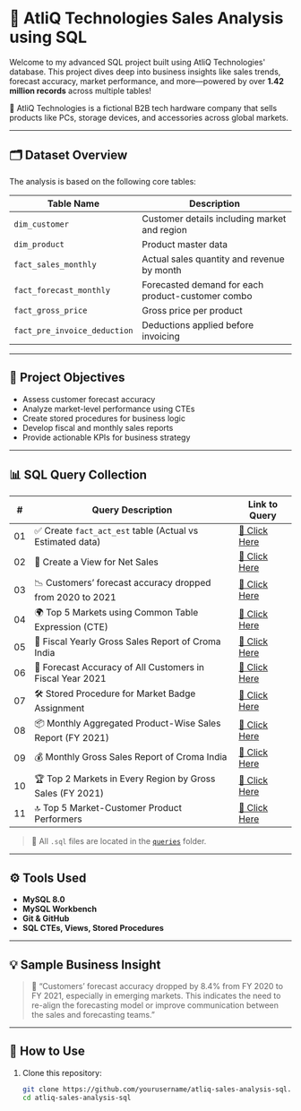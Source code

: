 # 🧠 AtliQ Technologies Sales Analysis using SQL

Welcome to my advanced SQL project built using AtliQ Technologies' database. This project dives deep into business insights like sales trends, forecast accuracy, market performance, and more—powered by over **1.42 million records** across multiple tables!

💼 AtliQ Technologies is a fictional B2B tech hardware company that sells products like PCs, storage devices, and accessories across global markets.

---

## 🗂️ Dataset Overview

The analysis is based on the following core tables:

| Table Name                | Description                                           |
|---------------------------|-------------------------------------------------------|
| `dim_customer`            | Customer details including market and region         |
| `dim_product`             | Product master data                                  |
| `fact_sales_monthly`     | Actual sales quantity and revenue by month           |
| `fact_forecast_monthly`  | Forecasted demand for each product-customer combo    |
| `fact_gross_price`       | Gross price per product                              |
| `fact_pre_invoice_deduction` | Deductions applied before invoicing              |

---

## 📌 Project Objectives

- Assess customer forecast accuracy
- Analyze market-level performance using CTEs
- Create stored procedures for business logic
- Develop fiscal and monthly sales reports
- Provide actionable KPIs for business strategy

---

## 📊 SQL Query Collection

| #  | Query Description                                                                  | Link to Query |
|----|-------------------------------------------------------------------------------------|---------------|
| 01 | ✅ Create `fact_act_est` table (Actual vs Estimated data)                          | [🔎 Click Here]((https://github.com/kishorgehlot10/AtliQ-Sales_Analytics/blob/main/Create%20fact_act_est%20table.sql)) |
| 02 | 📄 Create a View for Net Sales                                                     | [🔎 Click Here](queries/02_view_net_sales.sql) |
| 03 | 📉 Customers’ forecast accuracy dropped from 2020 to 2021                          | [🔎 Click Here](queries/03_forecast_accuracy_drop.sql) |
| 04 | 🌍 Top 5 Markets using Common Table Expression (CTE)                               | [🔎 Click Here](queries/04_top_5_market_cte.sql) |
| 05 | 📆 Fiscal Yearly Gross Sales Report of Croma India                                 | [🔎 Click Here](queries/05_fy_gross_sales_report.sql) |
| 06 | 🎯 Forecast Accuracy of All Customers in Fiscal Year 2021                          | [🔎 Click Here](queries/06_fy2021_forecast_accuracy.sql) |
| 07 | 🛠️ Stored Procedure for Market Badge Assignment                                    | [🔎 Click Here](queries/07_sp_market_badge.sql) |
| 08 | 📦 Monthly Aggregated Product-Wise Sales Report (FY 2021)                          | [🔎 Click Here](queries/08_monthly_agg_product_sales.sql) |
| 09 | 💰 Monthly Gross Sales Report of Croma India                                       | [🔎 Click Here](queries/09_monthly_gross_sales_report.sql) |
| 10 | 🏆 Top 2 Markets in Every Region by Gross Sales (FY 2021)                          | [🔎 Click Here](queries/10_top2_market_per_region.sql) |
| 11 | 🔝 Top 5 Market-Customer Product Performers                                         | [🔎 Click Here](queries/11_top5_market_customer_products.sql) |

> 📁 All `.sql` files are located in the [`queries`](./queries/) folder.

---

## ⚙️ Tools Used

- **MySQL 8.0**
- **MySQL Workbench**
- **Git & GitHub**
- **SQL CTEs, Views, Stored Procedures**

---

## 💡 Sample Business Insight

> 🧾 “Customers’ forecast accuracy dropped by 8.4% from FY 2020 to FY 2021, especially in emerging markets. This indicates the need to re-align the forecasting model or improve communication between the sales and forecasting teams.”

---

## 🚀 How to Use

1. Clone this repository:
   ```bash
   git clone https://github.com/yourusername/atliq-sales-analysis-sql.git
   cd atliq-sales-analysis-sql
